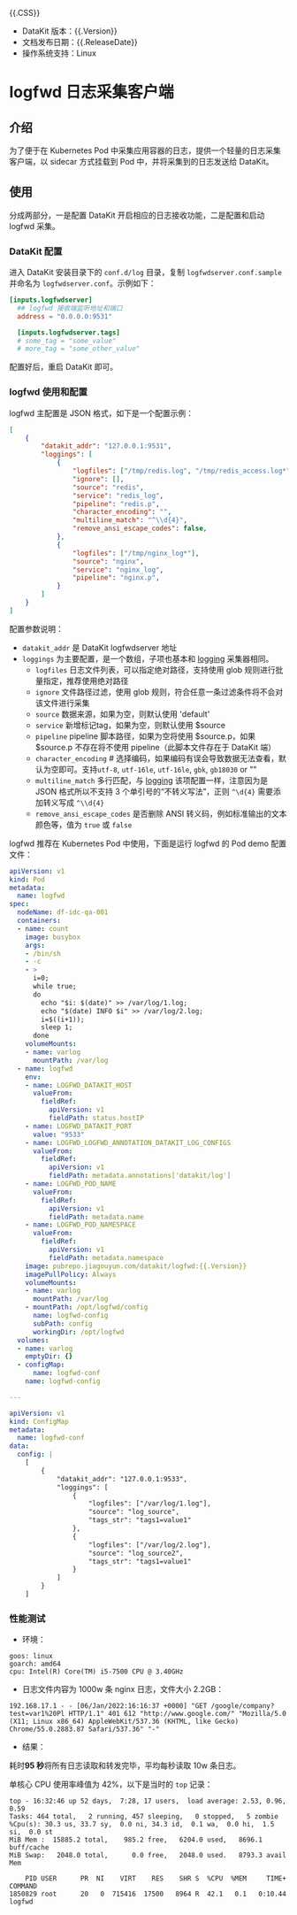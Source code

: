 {{.CSS}}

- DataKit 版本：{{.Version}}
- 文档发布日期：{{.ReleaseDate}}
- 操作系统支持：Linux

# logfwd 日志采集客户端

## 介绍

为了便于在 Kubernetes Pod 中采集应用容器的日志，提供一个轻量的日志采集客户端，以 sidecar 方式挂载到 Pod 中，并将采集到的日志发送给 DataKit。

## 使用

分成两部分，一是配置 DataKit 开启相应的日志接收功能，二是配置和启动 logfwd 采集。

### DataKit 配置

进入 DataKit 安装目录下的 `conf.d/log` 目录，复制 `logfwdserver.conf.sample` 并命名为 `logfwdserver.conf`。示例如下：

``` toml
[inputs.logfwdserver]
  ## logfwd 接收端监听地址和端口
  address = "0.0.0.0:9531"

  [inputs.logfwdserver.tags]
  # some_tag = "some_value"
  # more_tag = "some_other_value"
```

配置好后，重启 DataKit 即可。

### logfwd 使用和配置

logfwd 主配置是 JSON 格式，如下是一个配置示例：

``` json
[
    {
        "datakit_addr": "127.0.0.1:9531",
        "loggings": [
            {
                "logfiles": ["/tmp/redis.log", "/tmp/redis_access.log*"],
                "ignore": [],
                "source": "redis",
                "service": "redis_log",
                "pipeline": "redis.p",
                "character_encoding": "",
                "multiline_match": "^\\d{4}",
                "remove_ansi_escape_codes": false,
            },
            {
                "logfiles": ["/tmp/nginx_log*"],
                "source": "nginx",
                "service": "nginx_log",
                "pipeline": "nginx.p",
            }
        ]
    }
]
```

配置参数说明：

- `datakit_addr` 是 DataKit logfwdserver 地址
- `loggings` 为主要配置，是一个数组，子项也基本和 [logging](logging) 采集器相同。
    - `logfiles` 日志文件列表，可以指定绝对路径，支持使用 glob 规则进行批量指定，推荐使用绝对路径
    - `ignore` 文件路径过滤，使用 glob 规则，符合任意一条过滤条件将不会对该文件进行采集
    - `source` 数据来源，如果为空，则默认使用 'default'
    - `service` 新增标记tag，如果为空，则默认使用 $source
    - `pipeline` pipeline 脚本路径，如果为空将使用 $source.p，如果 $source.p 不存在将不使用 pipeline（此脚本文件存在于 DataKit 端）
    - `character_encoding` # 选择编码，如果编码有误会导致数据无法查看，默认为空即可。支持`utf-8`, `utf-16le`, `utf-16le`, `gbk`, `gb18030` or ""
    - `multiline_match` 多行匹配，与 [logging](logging) 该项配置一样，注意因为是 JSON 格式所以不支持 3 个单引号的“不转义写法”，正则 `^\d{4}` 需要添加转义写成 `^\\d{4}`
    - `remove_ansi_escape_codes` 是否删除 ANSI 转义码，例如标准输出的文本颜色等，值为 `true` 或 `false`


logfwd 推荐在 Kubernetes Pod 中使用，下面是运行 logfwd 的 Pod demo 配置文件：

```yaml
apiVersion: v1
kind: Pod
metadata:
  name: logfwd
spec:
  nodeName: df-idc-qa-001
  containers:
  - name: count
    image: busybox
    args:
    - /bin/sh
    - -c
    - >
      i=0;
      while true;
      do
        echo "$i: $(date)" >> /var/log/1.log;
        echo "$(date) INFO $i" >> /var/log/2.log;
        i=$((i+1));
        sleep 1;
      done
    volumeMounts:
    - name: varlog
      mountPath: /var/log
  - name: logfwd
    env:
    - name: LOGFWD_DATAKIT_HOST
      valueFrom:
        fieldRef:
          apiVersion: v1
          fieldPath: status.hostIP
    - name: LOGFWD_DATAKIT_PORT
      value: "9533"
    - name: LOGFWD_LOGFWD_ANNOTATION_DATAKIT_LOG_CONFIGS
      valueFrom:
        fieldRef:
          apiVersion: v1
          fieldPath: metadata.annotations['datakit/log']
    - name: LOGFWD_POD_NAME
      valueFrom:
        fieldRef:
          apiVersion: v1
          fieldPath: metadata.name
    - name: LOGFWD_POD_NAMESPACE
      valueFrom:
        fieldRef:
          apiVersion: v1
          fieldPath: metadata.namespace
    image: pubrepo.jiagouyun.com/datakit/logfwd:{{.Version}}
    imagePullPolicy: Always
    volumeMounts:
    - name: varlog
      mountPath: /var/log
    - mountPath: /opt/logfwd/config
      name: logfwd-config
      subPath: config
      workingDir: /opt/logfwd
  volumes:
  - name: varlog
    emptyDir: {}
  - configMap:
      name: logfwd-conf
    name: logfwd-config

---

apiVersion: v1
kind: ConfigMap
metadata:
  name: logfwd-conf
data:
  config: |
    [
        {
            "datakit_addr": "127.0.0.1:9533",
            "loggings": [
                {
                    "logfiles": ["/var/log/1.log"],
                    "source": "log_source",
                    "tags_str": "tags1=value1"
                },
                {
                    "logfiles": ["/var/log/2.log"],
                    "source": "log_source2",
                    "tags_str": "tags1=value1"
                }
            ]
        }
    ]
```

### 性能测试

- 环境：

```
goos: linux
goarch: amd64
cpu: Intel(R) Core(TM) i5-7500 CPU @ 3.40GHz
```

- 日志文件内容为 1000w 条 nginx 日志，文件大小 2.2GB：

```
192.168.17.1 - - [06/Jan/2022:16:16:37 +0000] "GET /google/company?test=var1%20Pl HTTP/1.1" 401 612 "http://www.google.com/" "Mozilla/5.0 (X11; Linux x86_64) AppleWebKit/537.36 (KHTML, like Gecko) Chrome/55.0.2883.87 Safari/537.36" "-"
```

- 结果：

耗时**95 秒**将所有日志读取和转发完毕，平均每秒读取 10w 条日志。

单核心 CPU 使用率峰值为 42%，以下是当时的 `top` 记录：

```
top - 16:32:46 up 52 days,  7:28, 17 users,  load average: 2.53, 0.96, 0.59
Tasks: 464 total,   2 running, 457 sleeping,   0 stopped,   5 zombie
%Cpu(s): 30.3 us, 33.7 sy,  0.0 ni, 34.3 id,  0.1 wa,  0.0 hi,  1.5 si,  0.0 st
MiB Mem :  15885.2 total,    985.2 free,   6204.0 used,   8696.1 buff/cache
MiB Swap:   2048.0 total,      0.0 free,   2048.0 used.   8793.3 avail Mem

    PID USER      PR  NI    VIRT    RES    SHR S  %CPU  %MEM     TIME+ COMMAND
1850829 root      20   0  715416  17500   8964 R  42.1   0.1   0:10.44 logfwd
```
